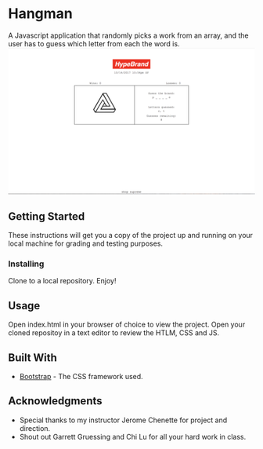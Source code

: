 # Hangman

A Javascript application that randomly picks a work from an array, and the user has to guess which letter from each the word is.
<img src="assets/images/poster.jpg?raw=true" >
## Getting Started

These instructions will get you a copy of the project up and running on your local machine for grading and testing purposes.

### Installing

Clone to a local repository. Enjoy!

## Usage

Open index.html in your browser of choice to view the project.
Open your cloned repositoy in a text editor to review the HTLM, CSS and JS.


## Built With

* [Bootstrap](https://getbootstrap.com/docs/4.0/getting-started/introduction/) - The CSS framework used.

## Acknowledgments

* Special thanks to my instructor Jerome Chenette for project and direction.
* Shout out Garrett Gruessing and Chi Lu for all your hard work in class.
